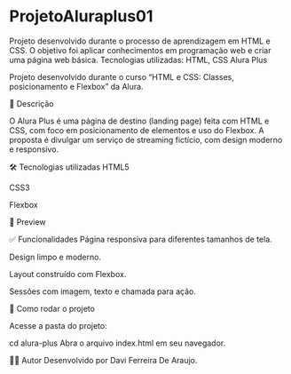 # ProjetoAluraplus01
Projeto desenvolvido durante o processo de aprendizagem em HTML e CSS. O objetivo foi aplicar conhecimentos em programação web e criar uma página web básica.  Tecnologias utilizadas: HTML, CSS
Alura Plus


Projeto desenvolvido durante o curso “HTML e CSS: Classes, posicionamento e Flexbox” da Alura.



📌 Descrição


O Alura Plus é uma página de destino (landing page) feita com HTML e CSS, com foco em posicionamento de elementos e uso do Flexbox. A proposta é divulgar um serviço de streaming fictício, com design moderno e responsivo.



🛠️ Tecnologias utilizadas
HTML5

CSS3

Flexbox



📸 Preview
 



✅ Funcionalidades
Página responsiva para diferentes tamanhos de tela.

Design limpo e moderno.

Layout construído com Flexbox.

Sessões com imagem, texto e chamada para ação.



🚀 Como rodar o projeto

Acesse a pasta do projeto:

cd alura-plus
Abra o arquivo index.html em seu navegador.

👨‍💻 Autor
Desenvolvido por Davi Ferreira De Araujo.
